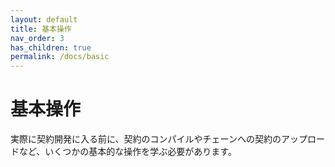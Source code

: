 ```yaml
---
layout: default
title: 基本操作
nav_order: 3
has_children: true
permalink: /docs/basic
---
```


# 基本操作

実際に契約開発に入る前に、契約のコンパイルやチェーンへの契約のアップロードなど、いくつかの基本的な操作を学ぶ必要があります。

<!-- 
To make it as easy as possible to write documentation in plain Markdown, most UI components are styled using default Markdown elements with few additional CSS classes needed.
{: .fs-6 .fw-300 } -->
